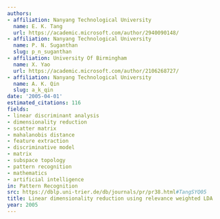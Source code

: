 ```yaml
---
authors:
- affiliation: Nanyang Technological University
  name: E. K. Tang
  url: https://academic.microsoft.com/author/2940090148/
- affiliation: Nanyang Technological University
  name: P. N. Suganthan
  slug: p_n_suganthan
- affiliation: University Of Birmingham
  name: X. Yao
  url: https://academic.microsoft.com/author/2106268727/
- affiliation: Nanyang Technological University
  name: A. K. Qin
  slug: a_k_qin
date: '2005-04-01'
estimated_citations: 116
fields:
- linear discriminant analysis
- dimensionality reduction
- scatter matrix
- mahalanobis distance
- feature extraction
- discriminative model
- matrix
- subspace topology
- pattern recognition
- mathematics
- artificial intelligence
in: Pattern Recognition
src: https://dblp.uni-trier.de/db/journals/pr/pr38.html#TangSYQ05
title: Linear dimensionality reduction using relevance weighted LDA
year: 2005
---
```

